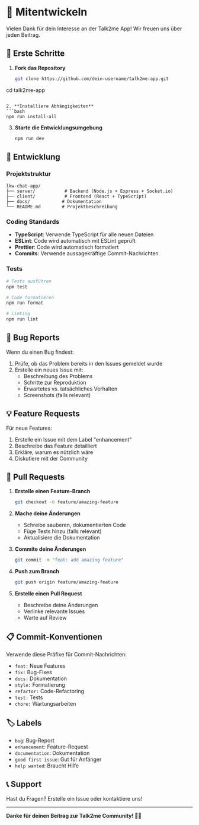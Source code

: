 # 🤝 Mitentwickeln

Vielen Dank für dein Interesse an der Talk2me App! Wir freuen uns über jeden Beitrag.

## 🚀 Erste Schritte

1. **Fork das Repository**
   ```bash
   git clone https://github.com/dein-username/talk2me-app.git
cd talk2me-app
   ```

2. **Installiere Abhängigkeiten**
   ```bash
   npm run install-all
   ```

3. **Starte die Entwicklungsumgebung**
   ```bash
   npm run dev
   ```

## 📝 Entwicklung

### Projektstruktur
```
lkw-chat-app/
├── server/           # Backend (Node.js + Express + Socket.io)
├── client/           # Frontend (React + TypeScript)
├── docs/            # Dokumentation
└── README.md        # Projektbeschreibung
```

### Coding Standards

- **TypeScript**: Verwende TypeScript für alle neuen Dateien
- **ESLint**: Code wird automatisch mit ESLint geprüft
- **Prettier**: Code wird automatisch formatiert
- **Commits**: Verwende aussagekräftige Commit-Nachrichten

### Tests

```bash
# Tests ausführen
npm test

# Code formatieren
npm run format

# Linting
npm run lint
```

## 🐛 Bug Reports

Wenn du einen Bug findest:

1. Prüfe, ob das Problem bereits in den Issues gemeldet wurde
2. Erstelle ein neues Issue mit:
   - Beschreibung des Problems
   - Schritte zur Reproduktion
   - Erwartetes vs. tatsächliches Verhalten
   - Screenshots (falls relevant)

## 💡 Feature Requests

Für neue Features:

1. Erstelle ein Issue mit dem Label "enhancement"
2. Beschreibe das Feature detailliert
3. Erkläre, warum es nützlich wäre
4. Diskutiere mit der Community

## 🔧 Pull Requests

1. **Erstelle einen Feature-Branch**
   ```bash
   git checkout -b feature/amazing-feature
   ```

2. **Mache deine Änderungen**
   - Schreibe sauberen, dokumentierten Code
   - Füge Tests hinzu (falls relevant)
   - Aktualisiere die Dokumentation

3. **Commite deine Änderungen**
   ```bash
   git commit -m "feat: add amazing feature"
   ```

4. **Push zum Branch**
   ```bash
   git push origin feature/amazing-feature
   ```

5. **Erstelle einen Pull Request**
   - Beschreibe deine Änderungen
   - Verlinke relevante Issues
   - Warte auf Review

## 📋 Commit-Konventionen

Verwende diese Präfixe für Commit-Nachrichten:

- `feat:` Neue Features
- `fix:` Bug-Fixes
- `docs:` Dokumentation
- `style:` Formatierung
- `refactor:` Code-Refactoring
- `test:` Tests
- `chore:` Wartungsarbeiten

## 🏷️ Labels

- `bug`: Bug-Report
- `enhancement`: Feature-Request
- `documentation`: Dokumentation
- `good first issue`: Gut für Anfänger
- `help wanted`: Braucht Hilfe

## 📞 Support

Hast du Fragen? Erstelle ein Issue oder kontaktiere uns!

---

**Danke für deinen Beitrag zur Talk2me Community! 🚛💬** 